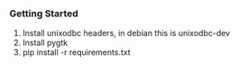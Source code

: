 ### Getting Started
1. Install unixodbc headers, in debian this is unixodbc-dev
2. Install pygtk
3. pip install -r requirements.txt

